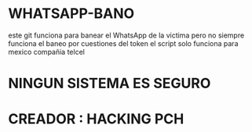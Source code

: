 # WHATSAPP-BANO
este git funciona para banear el WhatsApp de la victima 
pero no siempre funciona el baneo por cuestiones del token 
el script solo funciona para mexico compañia telcel 
# NINGUN SISTEMA ES SEGURO
# CREADOR : HACKING PCH

